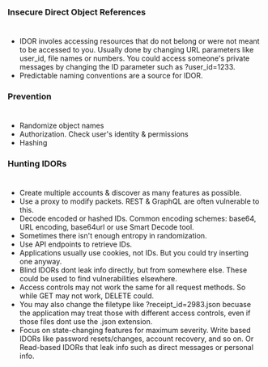 ### Insecure Direct Object References
#
* IDOR involes accessing resources that do not belong or were not meant to be accessed to you. Usually done by changing URL parameters like user_id, file names or numbers. You could access someone's private messages by changing the ID parameter such as ?user_id=1233.
* Predictable naming conventions are a source for IDOR.

### Prevention
#
* Randomize object names
* Authorization. Check user's identity & permissions
* Hashing

### Hunting IDORs
#
* Create multiple accounts & discover as many features as possible.
* Use a proxy to modify packets. REST & GraphQL are often vulnerable to this.
* Decode encoded or hashed IDs. Common encoding schemes: base64, URL encoding, base64url or use Smart Decode tool. 
* Sometimes there isn't enough entropy in randomization.
* Use API endpoints to retrieve IDs.
* Applications usually use cookies, not IDs. But you could try inserting one anyway.
* Blind IDORs dont leak info directly, but from somewhere else. These could be used to find vulnerabilities elsewhere.
* Access controls may not work the same for all request methods. So while GET may not work, DELETE could.
* You may also change the filetype like ?receipt_id=2983.json becuase the application may treat those with different access controls, even if those files dont use the .json extension.
* Focus on state-changing features for maximum severity. Write based IDORs like password resets/changes, account recovery, and so on. Or Read-based IDORs that leak info such as direct messages or personal info.
